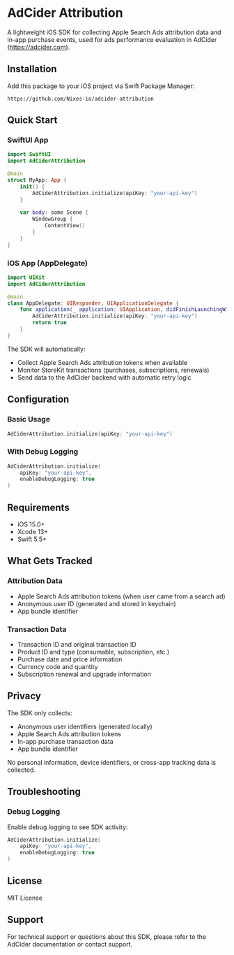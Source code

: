 # AdCider Attribution

A lightweight iOS SDK for collecting Apple Search Ads attribution data and in-app purchase events, used for ads performance evaluation in AdCider (https://adcider.com).

## Installation

Add this package to your iOS project via Swift Package Manager:

```
https://github.com/Nixes-io/adcider-attribution
```

## Quick Start

### SwiftUI App

```swift
import SwiftUI
import AdCiderAttribution

@main
struct MyApp: App {
    init() {
        AdCiderAttribution.initialize(apiKey: "your-api-key")
    }
    
    var body: some Scene {
        WindowGroup {
            ContentView()
        }
    }
}
```

### iOS App (AppDelegate)

```swift
import UIKit
import AdCiderAttribution

@main
class AppDelegate: UIResponder, UIApplicationDelegate {
    func application(_ application: UIApplication, didFinishLaunchingWithOptions launchOptions: [UIApplication.LaunchOptionsKey: Any]?) -> Bool {
        AdCiderAttribution.initialize(apiKey: "your-api-key")
        return true
    }
}
```

The SDK will automatically:
- Collect Apple Search Ads attribution tokens when available
- Monitor StoreKit transactions (purchases, subscriptions, renewals)
- Send data to the AdCider backend with automatic retry logic

## Configuration

### Basic Usage
```swift
AdCiderAttribution.initialize(apiKey: "your-api-key")
```

### With Debug Logging
```swift
AdCiderAttribution.initialize(
    apiKey: "your-api-key",
    enableDebugLogging: true
)
```

## Requirements

- iOS 15.0+
- Xcode 13+
- Swift 5.5+

## What Gets Tracked

### Attribution Data
- Apple Search Ads attribution tokens (when user came from a search ad)
- Anonymous user ID (generated and stored in keychain)
- App bundle identifier

### Transaction Data
- Transaction ID and original transaction ID
- Product ID and type (consumable, subscription, etc.)
- Purchase date and price information
- Currency code and quantity
- Subscription renewal and upgrade information

## Privacy

The SDK only collects:
- Anonymous user identifiers (generated locally)
- Apple Search Ads attribution tokens
- In-app purchase transaction data
- App bundle identifier

No personal information, device identifiers, or cross-app tracking data is collected.

## Troubleshooting

### Debug Logging
Enable debug logging to see SDK activity:

```swift
AdCiderAttribution.initialize(
    apiKey: "your-api-key",
    enableDebugLogging: true
)
```

## License

MIT License

## Support

For technical support or questions about this SDK, please refer to the AdCider documentation or contact support. 
